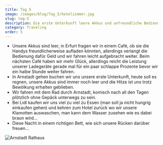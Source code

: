 ```yaml
---
title: Tag 5
image: /images/blog/Tag_5/hotelzimmer.jpg
slug: tag-5
description: Die erste Unterkunft leere Akkus und unfreundliche Bedienungen.
category: Traveling
order: 5
---
```


- Unsere Akkus sind leer, in Erfurt fragen wir in einem Café, ob sie die Handys freundlicherweise aufladen könnten, allerdings verlangt die Bedienung dafür Geld und wir fahren leicht aufgebracht weiter. Beim nächsten Café haben wir mehr Glück, allerdings reicht die Leistung unserer Ladegeräte gerade mal für ein paar schlappe Prozente bevor wir ein halbe Stunde weiter fahren.
- In Arnstadt gehen buchen wir uns unsere erste Unterkunft, heute soll es regnen, unsere Akkus sind immer noch leer und die Hitze ist uns trotz Bewölkung erhalten geblieben.
- Wir fahren mit dem Rad durch Arnstadt, komisch nach all den Tagen plötzlich ohne Gepäck unterwegs zu sein.
- Bei Lidl kaufen wir uns viel zu viel zu Essen (man soll ja nicht hungrig einkaufen gehen) und kehren zum Hotel zurück wo wir unsere Klamotten auswaschen, man kann dem Wasser zusehen wie es dabei braun wird...
- Diese Nacht in einem richtigen Bett, wie sich unsere Rücken darüber freuen...

![Arnstadt Rathaus](/images/blog/Tag_5/arnstadt.jpg)